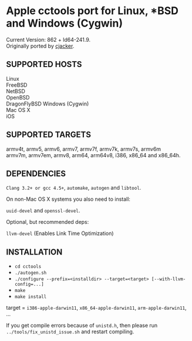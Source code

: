 # Apple cctools port for Linux, *BSD and Windows (Cygwin) #

Current Version: 862 + ld64-241.9.  
Originally ported by [cjacker](http://ios-toolchain-based-on-clang-for-linux.googlecode.com).

## SUPPORTED HOSTS ##

Linux  
FreeBSD  
NetBSD  
OpenBSD  
DragonFlyBSD
Windows (Cygwin)  
Mac OS X  
iOS

## SUPPORTED TARGETS ##

armv4t, armv5, armv6, armv7, armv7f, armv7k, armv7s, armv6m  
armv7m, armv7em, armv8, arm64, arm64v8, i386, x86_64 and x86_64h.

## DEPENDENCIES ##

`Clang 3.2+ or gcc 4.5+`, `automake`, `autogen` and `libtool`.

On non-Mac OS X systems you also need to install:

`uuid-devel` and `openssl-devel`.

Optional, but recommended deps:

`llvm-devel` (Enables Link Time Optimization)

## INSTALLATION ##

* `cd cctools`
* `./autogen.sh`
* `./configure --prefix=<installdir> --target=<target> [--with-llvm-config=...]`
* `make`
* `make install`

target = `i386-apple-darwin11`, `x86_64-apple-darwin11`, `arm-apple-darwin11`, ...

If you get compile errors because of `unistd.h`, then please run  
`../tools/fix_unistd_issue.sh` and restart compiling.
